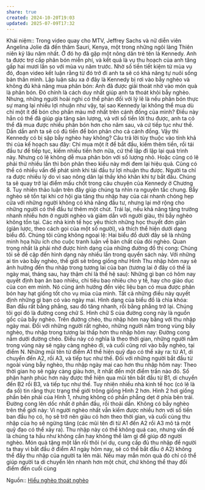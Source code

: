 ```yaml
---
share: true
created: 2024-10-20T19:03
updated: 2025-07-09T17:32
---
```

Khái niệm:: 
Trong video quay cho MTV, Jeffrey Sachs và nữ diễn viên Angelina Jolie đã đến thăm Sauri, Kenya, một trong những ngôi làng Thiên niên kỷ lâu năm nhất. Ở đó họ đã gặp một nông dân trẻ tên là Kennedy. Anh ta được trợ cấp phân bón miễn phí, và kết quả là vụ thu hoạch của anh tăng gấp hai mươi lần so với mùa vụ năm trước. Nhờ số tiền tiết kiệm từ mùa vụ đó, đoạn video kết luận rằng từ đó trở đi anh ta sẽ có khả năng tự nuôi sống bản thân mình. Lập luận sâu xa ở đây là Kennedy bị rơi vào bẫy nghèo và không đủ khả năng mua phân bón: Anh đã được giải thoát nhờ vào món quà là phân bón. Đó chính là cách duy nhất giúp anh ta thoát khỏi bẫy nghèo. Nhưng, những người hoài nghi có thể phản đối với lý lẽ là nếu phân bón thực sự mang lại nhiều lợi nhuận như vậy, tại sao Kennedy lại không thể mua dù chỉ một ít để bón cho phần màu mỡ nhất trên cánh đồng của mình? Điều này hẳn có thể đã giúp gia tăng sản lượng, và với số tiền lời thu được, anh ta có thể đã mua được nhiều phân bón hơn cho năm sau, và cứ tiếp tục như thế. Dần dần anh ta sẽ có đủ tiền để bón phân cho cả cánh đồng. Vậy thì Kennedy có bị sập bẫy nghèo hay không? Câu trả lời tùy thuộc vào tính khả thi của kế hoạch sau đây: Chỉ mua một ít để bắt đầu, kiếm thêm tiền, rồi tái đầu tư để tiếp tục, kiếm nhiều tiền hơn nữa, cứ thế lặp đi lặp lại quá trình này. Nhưng có lẽ không dễ mua phân bón với số lượng nhỏ. Hoặc cũng có lẽ phải thử nhiều lần thì bón phân theo kiểu này mới đem lại hiệu quả. Cũng có thể có nhiều vấn đề phát sinh khi tái đầu tư lợi nhuận thu được. Người ta chỉ ra được nhiều lý do vì sao nông dân lại thấy khó khăn khi tự bắt đầu. Chúng ta sẽ quay trở lại điểm mấu chốt trong câu chuyện của Kennedy ở Chương 8. Tuy nhiên thảo luận trên đây giúp chúng ta nhìn ra nguyên tắc chung. Bẫy nghèo sẽ tồn tại khi cơ hội gia tăng thu nhập hay của cải nhanh chóng hẹp cửa với những người không có khả năng đầu tư, nhưng lại mở rộng cho những người có thể đầu tư thêm một chút. Trái lại, nếu khả năng tăng trưởng nhanh nhiều hơn ở người nghèo và giảm dần với người giàu, thì bẫy nghèo không tồn tại. Các nhà kinh tế học yêu thích những học thuyết đơn giản (giản lược, theo cách gọi của một số người), và thích thể hiện dưới dạng biểu đồ. Chúng tôi cũng không ngoại lệ: Hai biểu đồ dưới đây sẽ là những minh họa hữu ích cho cuộc tranh luận về bản chất của đói nghèo. Quan trọng nhất là phải nhớ được hình dạng của những đường đồ thị cong: Chúng tôi sẽ đề cập đến hình dạng này nhiều lần trong quyển sách này. Với những ai tin vào bẫy nghèo, thế giới sẽ trông giống như Hình Thu nhập hôm nay sẽ ảnh hưởng đến thu nhập trong tương lai của bạn (tương lai ở đây có thể là ngày mai, tháng sau, hay thậm chí là thế hệ sau): Những gì bạn có hôm nay quyết định bạn ăn bao nhiêu, chi tiêu bao nhiêu cho y tế, hay cho giáo dục của con em mình. Nó cũng ảnh hưởng đến việc liệu bạn có mua được phân bón hay hạt giống tốt cho vụ mùa của mình. Tất cả những điều này quyết định những gì bạn có vào ngày mai. Hình dạng của biểu đồ là chìa khóa: Ban đầu rất bằng phẳng, sau đó tăng nhanh, rồi bằng phẳng trở lại. Chúng tôi gọi đó là đường cong chữ S. Hình chữ S của đường cong này là nguồn gốc của bẫy nghèo. Trên đường chéo, thu nhập hôm nay bằng với thu nhập ngày mai. Đối với những người rất nghèo, những người nằm trong vùng bẫy nghèo, thu nhập trong tương lai thấp hơn thu nhập hôm nay: Đường cong nằm dưới đường chéo. Điều này có nghĩa là theo thời gian, những người nằm trong vùng này sẽ ngày càng nghèo đi, và cuối cũng rơi vào bẫy nghèo, tại điểm N. Những mũi tên từ điểm A1 thể hiện quỹ đạo có thể xảy ra: từ A1, di chuyển đến A2, rồi A3, và tiếp tục như thế. Đối với những người bắt đầu từ ngoài vùng bẫy nghèo, thu nhập ngày mai cao hơn thu nhập hôm nay: Theo thời gian họ sẽ ngày càng giàu hơn, ít nhất đến một điểm trần nào đó. Số phận hạnh phúc hơn này được thể hiện qua mũi tên bắt đầu từ B1, di chuyển đến B2 rồi B3, và tiếp tục như thế. Tuy nhiên nhiều nhà kinh tế học (có lẽ là đa số) tin rằng thực trạng thế giới trông giống Hình 2 hơn. Hình 2 hơi giống phần bên phải của Hình 1, nhưng không có phần phẳng dẹt ở phía bên trái. Đường cong lên dốc nhất ở phần đầu, rồi thoải dần. Không có bẫy nghèo trên thế giới này: Vì người nghèo nhất vẫn kiếm được nhiều hơn với số tiền ban đầu họ có, họ sẽ trở nên giàu có hơn theo thời gian, và cuối cùng thu nhập của họ sẽ ngừng tăng (các mũi tên đi từ A1 đến A2 rồi A3 mô tả một quỹ đạo có thể xảy ra). Thu nhập này có thể không quá cao, nhưng vấn đề là chúng ta hầu như không cần hay không thể làm gì để giúp đỡ người nghèo. Món quà tặng một lần rồi thôi (ví dụ, cung cấp đủ thu nhập để người ta thay vì bắt đầu ở điểm A1 ngày hôm nay, sẽ có thể bắt đầu ở A2) không thể đẩy thu nhập của người ta lên mãi. Nếu may mắn món quà đó chỉ có thể giúp người ta di chuyển lên nhanh hơn một chút, chứ không thể thay đổi điểm đến cuối cùng

Nguồn:: [Hiểu nghèo thoát nghèo](../../../%CE%9E%20Ngu%E1%BB%93n/Hi%E1%BB%83u%20ngh%C3%A8o%20tho%C3%A1t%20ngh%C3%A8o.md)
